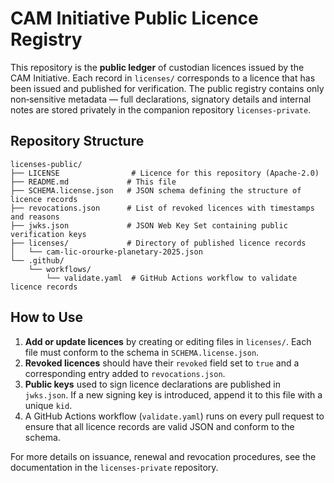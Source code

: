 # CAM Initiative Public Licence Registry

This repository is the **public ledger** of custodian licences issued by the CAM Initiative.  Each record in `licenses/` corresponds to a licence that has been issued and published for verification.  The public registry contains only non‑sensitive metadata — full declarations, signatory details and internal notes are stored privately in the companion repository `licenses-private`.

## Repository Structure

```
licenses-public/
├── LICENSE                # Licence for this repository (Apache‑2.0)
├── README.md             # This file
├── SCHEMA.license.json   # JSON schema defining the structure of licence records
├── revocations.json      # List of revoked licences with timestamps and reasons
├── jwks.json             # JSON Web Key Set containing public verification keys
├── licenses/             # Directory of published licence records
│   └── cam-lic-orourke-planetary-2025.json
└── .github/
    └── workflows/
        └── validate.yaml  # GitHub Actions workflow to validate licence records
```

## How to Use

1. **Add or update licences** by creating or editing files in `licenses/`.  Each file must conform to the schema in `SCHEMA.license.json`.
2. **Revoked licences** should have their `revoked` field set to `true` and a corresponding entry added to `revocations.json`.
3. **Public keys** used to sign licence declarations are published in `jwks.json`.  If a new signing key is introduced, append it to this file with a unique `kid`.
4. A GitHub Actions workflow (`validate.yaml`) runs on every pull request to ensure that all licence records are valid JSON and conform to the schema.

For more details on issuance, renewal and revocation procedures, see the documentation in the `licenses-private` repository.